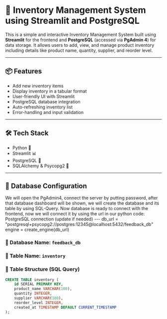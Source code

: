 
# 🧾 Inventory Management System using Streamlit and PostgreSQL

This is a simple and interactive Inventory Management System built using **Streamlit** for the frontend and **PostgreSQL** (accessed via **PgAdmin 4**) for data storage. It allows users to add, view, and manage product inventory including details like product name, quantity, supplier, and reorder level.

---

## 📦 Features

- Add new inventory items
- Display inventory in a tabular format
- User-friendly UI with Streamlit
- PostgreSQL database integration
- Auto-refreshing inventory list
- Error-handling and input validation

---

## 🛠 Tech Stack

- Python 🐍
- Streamlit 📊
- PostgreSQL 🐘
- SQLAlchemy & Psycopg2 🔗

---

## 💾 Database Configuration
We will open the PgAdmin4, connect the server by putting password, after that database dashboard will be shown, we will create the database and its table by using SQL-Query. Now database is ready to connect with the frontend, now we will connect it by using the url in our python code: 
PostgreSQL connection (update if needed) ---
db_url = "postgresql+psycopg2://postgres:12345@localhost:5432/feedback_db"
engine = create_engine(db_url)
### 🔸 Database Name: `feedback_db`  
### 🔸 Table Name: `inventory`

### 🧱 Table Structure (SQL Query)
```sql
CREATE TABLE inventory (
    id SERIAL PRIMARY KEY,
    product_name VARCHAR(100),
    quantity INTEGER,
    supplier VARCHAR(100),
    reorder_level INTEGER,
    created_at TIMESTAMP DEFAULT CURRENT_TIMESTAMP
);


